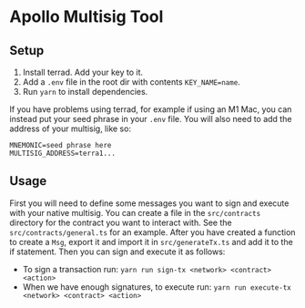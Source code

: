 # Apollo Multisig Tool

## Setup

1. Install terrad. Add your key to it.
2. Add a `.env` file in the root dir with contents `KEY_NAME=name`.
3. Run `yarn` to install dependencies.

If you have problems using terrad, for example if using an M1 Mac, you can
instead put your seed phrase in your `.env` file. You will also need to add
the address of your multisig, like so:

```
MNEMONIC=seed phrase here
MULTISIG_ADDRESS=terra1...
```

## Usage

First you will need to define some messages you want to sign and execute with
your native multisig. You can create a file in the `src/contracts` directory for
the contract you want to interact with. See the `src/contracts/general.ts` for
an example. After you have created a function to create a `Msg`, export it and
import it in `src/generateTx.ts` and add it to the if statement. Then you can
sign and execute it as follows:

- To sign a transaction run: `yarn run sign-tx <network> <contract> <action>`
- When we have enough signatures, to execute run: `yarn run execute-tx <network> <contract> <action>`
